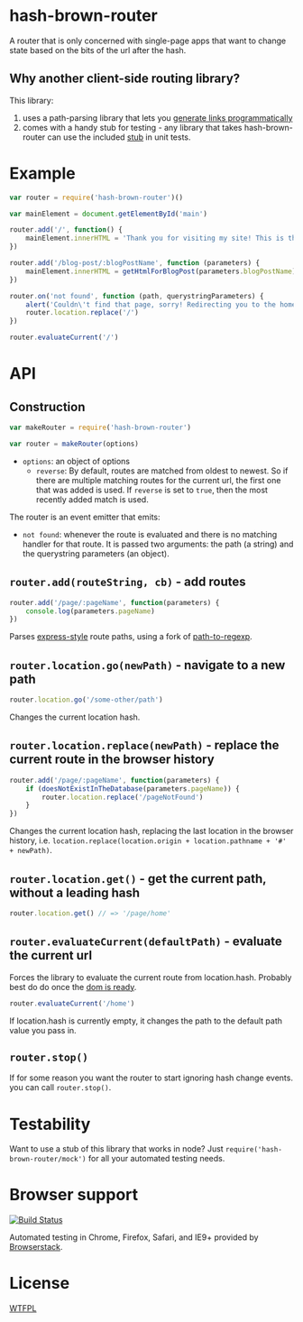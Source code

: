 # hash-brown-router

A router that is only concerned with single-page apps that want to change state based on the bits of the url after the hash.

## Why another client-side routing library?

This library:

1. uses a path-parsing library that lets you [generate links programmatically](https://github.com/tehshrike/page-path-builder#usage)
2. comes with a handy stub for testing - any library that takes hash-brown-router can use the included [stub](#testability) in unit tests.

# Example

```js
var router = require('hash-brown-router')()

var mainElement = document.getElementById('main')

router.add('/', function() {
	mainElement.innerHTML = 'Thank you for visiting my site! This is the home screen.'
})

router.add('/blog-post/:blogPostName', function (parameters) {
	mainElement.innerHTML = getHtmlForBlogPost(parameters.blogPostName)
})

router.on('not found', function (path, querystringParameters) {
	alert('Couldn\'t find that page, sorry! Redirecting you to the home screen.')
	router.location.replace('/')
})

router.evaluateCurrent('/')
```

# API

## Construction

```js
var makeRouter = require('hash-brown-router')

var router = makeRouter(options)
```

- `options`: an object of options
	- `reverse`: By default, routes are matched from oldest to newest. So if there are multiple matching routes for the current url, the first one that was added is used.  If `reverse` is set to `true`, then the most recently added match is used.

The router is an event emitter that emits:

- `not found`: whenever the route is evaluated and there is no matching handler for that route.  It is passed two arguments: the path (a string) and the querystring parameters (an object).

## `router.add(routeString, cb)` - add routes

```js
router.add('/page/:pageName', function(parameters) {
	console.log(parameters.pageName)
})
```

Parses [express-style](https://forbeslindesay.github.io/express-route-tester/) route paths, using a fork of [path-to-regexp](https://github.com/pillarjs/path-to-regexp).

## `router.location.go(newPath)` - navigate to a new path

```js
router.location.go('/some-other/path')
```

Changes the current location hash.

## `router.location.replace(newPath)` - replace the current route in the browser history

```js
router.add('/page/:pageName', function(parameters) {
	if (doesNotExistInTheDatabase(parameters.pageName)) {
		router.location.replace('/pageNotFound')
	}
})
```

Changes the current location hash, replacing the last location in the browser history, i.e. `location.replace(location.origin + location.pathname + '#' + newPath)`.

## `router.location.get()` - get the current path, without a leading hash

```js
router.location.get() // => '/page/home'
```

## `router.evaluateCurrent(defaultPath)` - evaluate the current url

Forces the library to evaluate the current route from location.hash.  Probably best do do once the [dom is ready](https://www.npmjs.org/package/domready).

```js
router.evaluateCurrent('/home')
```

If location.hash is currently empty, it changes the path to the default path value you pass in.

## `router.stop()`

If for some reason you want the router to start ignoring hash change events. you can call `router.stop()`.

# Testability

Want to use a stub of this library that works in node?  Just `require('hash-brown-router/mock')` for all your automated testing needs.

# Browser support

[![Build Status](https://travis-ci.org/TehShrike/hash-brown-router.svg)](https://travis-ci.org/TehShrike/hash-brown-router)

Automated testing in Chrome, Firefox, Safari, and IE9+ provided by [Browserstack](https://www.browserstack.com/).

# License

[WTFPL](http://wtfpl2.com)
